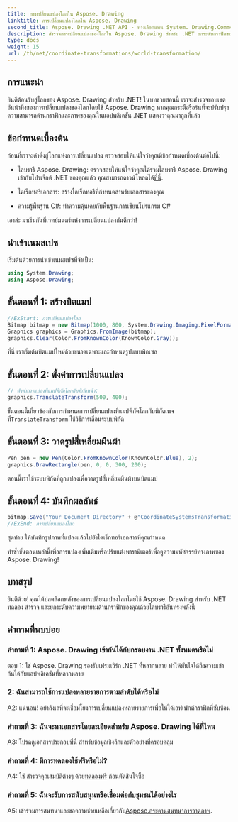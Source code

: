```yaml
---
title: การเปลี่ยนแปลงโลกใน Aspose. Drawing
linktitle: การเปลี่ยนแปลงโลกใน Aspose. Drawing
second_title: Aspose. Drawing .NET API - ทางเลือกแทน System. Drawing.Common
description: สำรวจการเปลี่ยนแปลงของโลกใน Aspose. Drawing สำหรับ .NET ยกระดับกราฟิกของคุณด้วยขั้นตอนที่ปฏิบัติตามได้ง่าย
type: docs
weight: 15
url: /th/net/coordinate-transformations/world-transformation/
---
```

## การแนะนำ

ยินดีต้อนรับสู่โลกของ Aspose. Drawing สำหรับ .NET! ในบทช่วยสอนนี้ เราจะสำรวจขอบเขตอันน่าทึ่งของการเปลี่ยนแปลงของโลกโดยใช้ Aspose. Drawing หากคุณกระตือรือร้นที่จะปรับปรุงความสามารถด้านกราฟิกและภาพของคุณในแอปพลิเคชัน .NET แสดงว่าคุณมาถูกที่แล้ว

## ข้อกำหนดเบื้องต้น

ก่อนที่เราจะดำดิ่งสู่โลกแห่งการเปลี่ยนแปลง ตรวจสอบให้แน่ใจว่าคุณมีข้อกำหนดเบื้องต้นต่อไปนี้:

-  ไลบรารี Aspose. Drawing: ตรวจสอบให้แน่ใจว่าคุณได้รวมไลบรารี Aspose. Drawing เข้ากับโปรเจ็กต์ .NET ของคุณแล้ว คุณสามารถดาวน์โหลดได้[ที่นี่](https://releases.aspose.com/drawing/net/).

- ไดเร็กทอรีเอกสาร: สร้างไดเร็กทอรีที่กำหนดสำหรับเอกสารของคุณ

- ความรู้พื้นฐาน C#: ทำความคุ้นเคยกับพื้นฐานการเขียนโปรแกรม C#

เอาล่ะ มาเริ่มกันที่เวทย์มนตร์แห่งการเปลี่ยนแปลงกันดีกว่า!

## นำเข้าเนมสเปซ

เริ่มต้นด้วยการนำเข้าเนมสเปซที่จำเป็น:

```csharp
using System.Drawing;
using Aspose.Drawing;
```

## ขั้นตอนที่ 1: สร้างบิตแมป

```csharp
//ExStart: การเปลี่ยนแปลงโลก
Bitmap bitmap = new Bitmap(1000, 800, System.Drawing.Imaging.PixelFormat.Format32bppPArgb);
Graphics graphics = Graphics.FromImage(bitmap);
graphics.Clear(Color.FromKnownColor(KnownColor.Gray));
```

ที่นี่ เราเริ่มต้นบิตแมปใหม่ด้วยขนาดเฉพาะและกำหนดรูปแบบพิกเซล

## ขั้นตอนที่ 2: ตั้งค่าการเปลี่ยนแปลง

```csharp
// ตั้งค่าการแปลงที่แมปพิกัดโลกกับพิกัดหน้า:
graphics.TranslateTransform(500, 400);
```

 ขั้นตอนนี้เกี่ยวข้องกับการกำหนดการเปลี่ยนแปลงที่แมปพิกัดโลกกับพิกัดเพจ ที่`TranslateTransform` ใช้วิธีการเลื่อนระบบพิกัด

## ขั้นตอนที่ 3: วาดรูปสี่เหลี่ยมผืนผ้า

```csharp
Pen pen = new Pen(Color.FromKnownColor(KnownColor.Blue), 2);
graphics.DrawRectangle(pen, 0, 0, 300, 200);
```

ตอนนี้เราใช้ระบบพิกัดที่ถูกแปลงเพื่อวาดรูปสี่เหลี่ยมผืนผ้าบนบิตแมป

## ขั้นตอนที่ 4: บันทึกผลลัพธ์

```csharp
bitmap.Save("Your Document Directory" + @"CoordinateSystemsTransformations\WorldTransformation_out.png");
//ExEnd: การเปลี่ยนแปลงโลก
```

สุดท้าย ให้บันทึกรูปภาพที่แปลงแล้วไปยังไดเร็กทอรีเอกสารที่คุณกำหนด

ทำซ้ำขั้นตอนเหล่านี้เพื่อการแปลงเพิ่มเติมหรือปรับแต่งพารามิเตอร์เพื่อดูความมหัศจรรย์ทางภาพของ Aspose. Drawing!

## บทสรุป

ยินดีด้วย! คุณได้ปลดล็อกพลังของการเปลี่ยนแปลงโลกโดยใช้ Aspose. Drawing สำหรับ .NET ทดลอง สำรวจ และยกระดับความพยายามด้านกราฟิกของคุณด้วยไลบรารีอันทรงพลังนี้

## คำถามที่พบบ่อย

### คำถามที่ 1: Aspose. Drawing เข้ากันได้กับกรอบงาน .NET ทั้งหมดหรือไม่

ตอบ 1: ใช่ Aspose. Drawing รองรับเฟรมเวิร์ก .NET ที่หลากหลาย ทำให้มั่นใจได้ถึงความเข้ากันได้กับแอปพลิเคชันที่หลากหลาย

### 2: ฉันสามารถใช้การแปลงหลายรายการตามลำดับได้หรือไม่

A2: แน่นอน! อย่าลังเลที่จะเชื่อมโยงการเปลี่ยนแปลงหลายรายการเพื่อให้ได้เอฟเฟกต์กราฟิกที่ซับซ้อน

### คำถามที่ 3: ฉันจะหาเอกสารโดยละเอียดสำหรับ Aspose. Drawing ได้ที่ไหน

 A3: โปรดดูเอกสารประกอบ[ที่นี่](https://reference.aspose.com/drawing/net/) สำหรับข้อมูลเชิงลึกและตัวอย่างที่ครอบคลุม

### คำถามที่ 4: มีการทดลองใช้ฟรีหรือไม่?

 A4: ใช่ สำรวจคุณสมบัติต่างๆ ด้วย[ทดลองฟรี](https://releases.aspose.com/) ก่อนตัดสินใจซื้อ

### คำถามที่ 5: ฉันจะรับการสนับสนุนหรือเชื่อมต่อกับชุมชนได้อย่างไร

 A5: เข้าร่วมการสนทนาและขอความช่วยเหลือเกี่ยวกับ[Aspose.กระดานสนทนาการวาดภาพ](https://forum.aspose.com/c/diagram/17).
